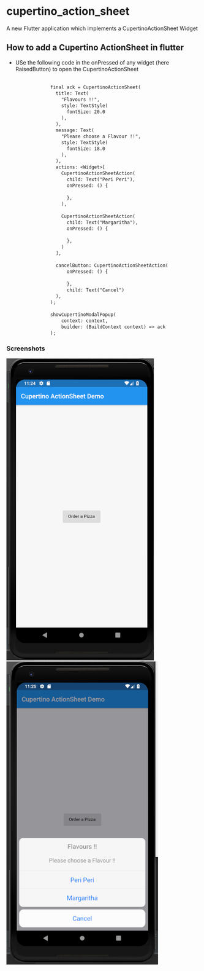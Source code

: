 # cupertino_action_sheet

A new Flutter application which implements a CupertinoActionSheet Widget

## How to add a Cupertino ActionSheet in flutter

- USe the following code in the onPressed of any widget (here RaisedButton) to open the 
CupertinoActionSheet

```

                final ack = CupertinoActionSheet(
                  title: Text(
                    "Flavours !!",
                    style: TextStyle(
                      fontSize: 20.0
                    ),
                  ),
                  message: Text(
                    "Please choose a Flavour !!",
                    style: TextStyle(
                      fontSize: 18.0
                    ),
                  ),
                  actions: <Widget>[
                    CupertinoActionSheetAction(
                      child: Text("Peri Peri"),
                      onPressed: () {
    
                      },
                    ),
    
                    CupertinoActionSheetAction(
                      child: Text("Margaritha"),
                      onPressed: () {
    
                      },
                    )
                  ],
    
                  cancelButton: CupertinoActionSheetAction(
                      onPressed: () {
    
                      },
                      child: Text("Cancel")
                  ),
                );
    
                showCupertinoModalPopup(
                    context: context,
                    builder: (BuildContext context) => ack
                );

```

### Screenshots

![](screenshots/screen1.png) ![](screenshots/screen2.png)